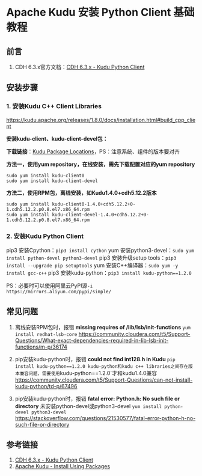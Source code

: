 # Apache Kudu 安装 Python Client 基础教程


## 前言

1. CDH 6.3.x官方文档：[CDH 6.3.x - Kudu Python Client](https://docs.cloudera.com/documentation/enterprise/6/6.3/topics/kudu_development.html#concept_jmn_dhc_jkb)


## 安装步骤

### 1. 安装Kudu C++ Client Libraries

https://kudu.apache.org/releases/1.8.0/docs/installation.html#build_cpp_client

**安装kudu-client、kudu-client-devel包：** 

**下载链接**：[Kudu Package Locations](https://kudu.apache.org/releases/1.8.0/docs/installation.html#install_packages)，PS：注意系统、组件的版本要对齐


**方法一，使用yum repository，在线安装，需先下载配置对应的yum repository**

```Shell
sudo yum install kudu-client0
sudo yum install kudu-client-devel
```

**方法二，使用RPM包，离线安装，如Kudu1.4.0+cdh5.12.2版本**

```Shell
sudo yum install kudu-client0-1.4.0+cdh5.12.2+0-1.cdh5.12.2.p0.8.el7.x86_64.rpm
sudo yum install kudu-client-devel-1.4.0+cdh5.12.2+0-1.cdh5.12.2.p0.8.el7.x86_64.rpm
```



### 2. 安装Kudu Python Client

pip3 安装Cpython：`pip3 install cython`
yum 安装python3-devel：`sudo yum install python-devel python3-devel`
pip3 安装升级setup tools：`pip3 install --upgrade pip setuptools`
yum 安装C++编译器：`sudo yum -y install gcc-c++`
pip3 安装kudu-python：`pip3 install kudu-python==1.2.0`

PS：必要时可以使用阿里云PyPI源`-i https://mirrors.aliyun.com/pypi/simple/`

## 常见问题

1. 离线安装RPM包时，报错 **missing requires of /lib/lsb/init-functions**
`yum install redhat-lsb-core`
https://community.cloudera.com/t5/Support-Questions/What-exact-dependencies-required-in-lib-lsb-init-functions/m-p/36174

2. pip安装kudu-python时，报错 **could not find int128.h in Kudu**
`pip install kudu-python==1.2.0
kudu-python和kudu c++ libraries之间存在版本兼容问题，需要使用`kudu-python==1.2.0`才和kudu1.4.0兼容
https://community.cloudera.com/t5/Support-Questions/can-not-install-kudu-python/td-p/67496

3. pip安装kudu-python时，报错 **fatal error: Python.h: No such file or directory**
未安装python-devel或python3-devel
`yum install python-devel python3-devel`
https://stackoverflow.com/questions/21530577/fatal-error-python-h-no-such-file-or-directory


## 参考链接

1. [CDH 6.3.x - Kudu Python Client](https://docs.cloudera.com/documentation/enterprise/6/6.3/topics/kudu_development.html#concept_jmn_dhc_jkb)
2. [Apache Kudu - Install Using Packages](https://kudu.apache.org/releases/1.8.0/docs/installation.html#install_packages)

